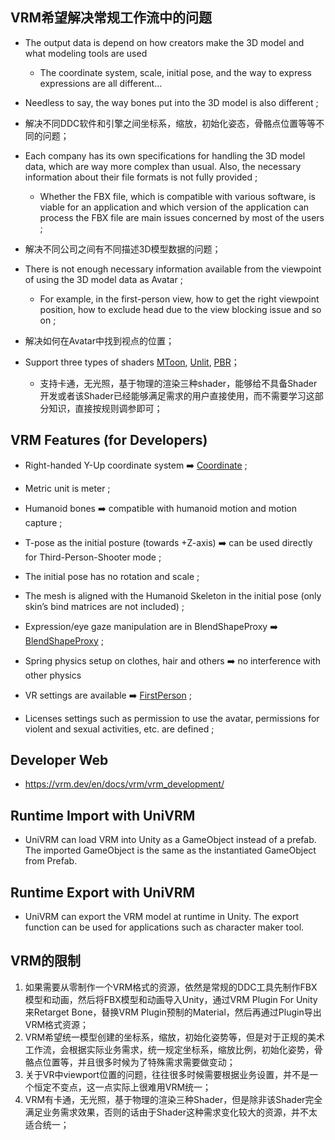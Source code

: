 ## VRM希望解决常规工作流中的问题

- The output data is depend on how creators make the 3D model and what modeling tools are used
  - The coordinate system, scale, initial pose, and the way to express expressions are all different…

- Needless to say, the way bones put into the 3D model is also different ; 

- 解决不同DDC软件和引擎之间坐标系，缩放，初始化姿态，骨骼点位置等等不同的问题；

- Each company has its own specifications for handling the 3D model data, which are way more complex than usual. Also, the necessary information about their file formats is not fully provided ;
  - Whether the FBX file, which is compatible with various software, is viable for an application and which version of the application can process the FBX file are main issues concerned by most of the users ;

- 解决不同公司之间有不同描述3D模型数据的问题；

- There is not enough necessary information available from the viewpoint of using the 3D model data as Avatar ;
  - For example, in the first-person view, how to get the right viewpoint position, how to exclude head due to the view blocking issue and so on ;

- 解决如何在Avatar中找到视点的位置；

- Support three types of shaders [MToon](https://vrm.dev/en/docs/univrm/shaders/shader_mtoon/), [Unlit](https://vrm.dev/en/docs/univrm/shaders/univrm_unlit/), [PBR](https://vrm.dev/en/docs/univrm/shaders/univrm_standard/)；
  - 支持卡通，无光照，基于物理的渲染三种shader，能够给不具备Shader开发或者该Shader已经能够满足需求的用户直接使用，而不需要学习这部分知识，直接按规则调参即可；

## VRM Features (for Developers)

- Right-handed Y-Up coordinate system ➡️ [Coordinate](https://vrm.dev/en/docs/univrm/programming/univrm_coordinate/) ;

- Metric unit is meter ;

- Humanoid bones ➡️ compatible with humanoid motion and motion capture ;

- T-pose as the initial posture (towards +Z-axis) ➡️ can be used directly for Third-Person-Shooter mode ;

- The initial pose has no rotation and scale ;

- The mesh is aligned with the Humanoid Skeleton in the initial pose (only skin’s bind matrices are not included) ;

- Expression/eye gaze manipulation are in BlendShapeProxy ➡️ [BlendShapeProxy](https://vrm.dev/en/docs/univrm/programming/univrm_use_blendshape/) ;

- Spring physics setup on clothes, hair and others ➡️ no interference with other physics

- VR settings are available ➡️ [FirstPerson](https://vrm.dev/en/docs/univrm/programming/univrm_use_firstperson/) ;

- Licenses settings such as permission to use the avatar, permissions for violent and sexual activities, etc. are defined ;

## Developer Web

- https://vrm.dev/en/docs/vrm/vrm_development/

## Runtime Import with UniVRM

- UniVRM can load VRM into Unity as a GameObject instead of a prefab. The imported GameObject is the same as the instantiated GameObject from Prefab.

## Runtime Export with UniVRM[ ](https://vrm.dev/en/docs/vrm/vrm_development/#runtime-export-with-univrm)

- UniVRM can export the VRM model at runtime in Unity. The export function can be used for applications such as character maker tool.

## VRM的限制

1. 如果需要从零制作一个VRM格式的资源，依然是常规的DDC工具先制作FBX模型和动画，然后将FBX模型和动画导入Unity，通过VRM Plugin For Unity来Retarget Bone，替换VRM Plugin预制的Material，然后再通过Plugin导出VRM格式资源；
2. VRM希望统一模型创建的坐标系，缩放，初始化姿势等，但是对于正规的美术工作流，会根据实际业务需求，统一规定坐标系，缩放比例，初始化姿势，骨骼点位置等，并且很多时候为了特殊需求需要做变动；
3. 关于VR中viewport位置的问题，往往很多时候需要根据业务设置，并不是一个恒定不变点，这一点实际上很难用VRM统一；
4. VRM有卡通，无光照，基于物理的渲染三种Shader，但是除非该Shader完全满足业务需求效果，否则的话由于Shader这种需求变化较大的资源，并不太适合统一；